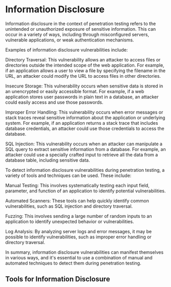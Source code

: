# Information Disclosure

Information disclosure in the context of penetration testing refers to the unintended or unauthorized exposure of sensitive information. This can occur in a variety of ways, including through misconfigured servers, vulnerable applications, or weak authentication mechanisms.

Examples of information disclosure vulnerabilities include:

Directory Traversal: This vulnerability allows an attacker to access files or directories outside the intended scope of the web application. For example, if an application allows a user to view a file by specifying the filename in the URL, an attacker could modify the URL to access files in other directories.

Insecure Storage: This vulnerability occurs when sensitive data is stored in an unencrypted or easily accessible format. For example, if a web application stores user passwords in plain text in a database, an attacker could easily access and use those passwords.

Improper Error Handling: This vulnerability occurs when error messages or stack traces reveal sensitive information about the application or underlying system. For example, if an application returns a stack trace that includes database credentials, an attacker could use those credentials to access the database.

SQL Injection: This vulnerability occurs when an attacker can manipulate a SQL query to extract sensitive information from a database. For example, an attacker could use a specially crafted input to retrieve all the data from a database table, including sensitive data.

To detect information disclosure vulnerabilities during penetration testing, a variety of tools and techniques can be used. These include:

Manual Testing: This involves systematically testing each input field, parameter, and function of an application to identify potential vulnerabilities.

Automated Scanners: These tools can help quickly identify common vulnerabilities, such as SQL injection and directory traversal.

Fuzzing: This involves sending a large number of random inputs to an application to identify unexpected behavior or vulnerabilities.

Log Analysis: By analyzing server logs and error messages, it may be possible to identify vulnerabilities, such as improper error handling or directory traversal.

In summary, information disclosure vulnerabilities can manifest themselves in various ways, and it's essential to use a combination of manual and automated techniques to detect them during penetration testing.

## Tools for Information Disclosure
